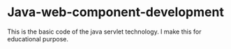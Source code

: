 # Java-web-component-development
This is the basic code of the java  servlet technology. I make this for educational purpose. 
